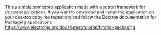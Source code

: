 This a simple pomodoro application made with electron framework for desktopapplications.
If you want to download and install the application on your desktop copy the repository and follow the Electron documentation for Packaging Applications
https://www.electronjs.org/docs/latest/tutorial/tutorial-packaging
